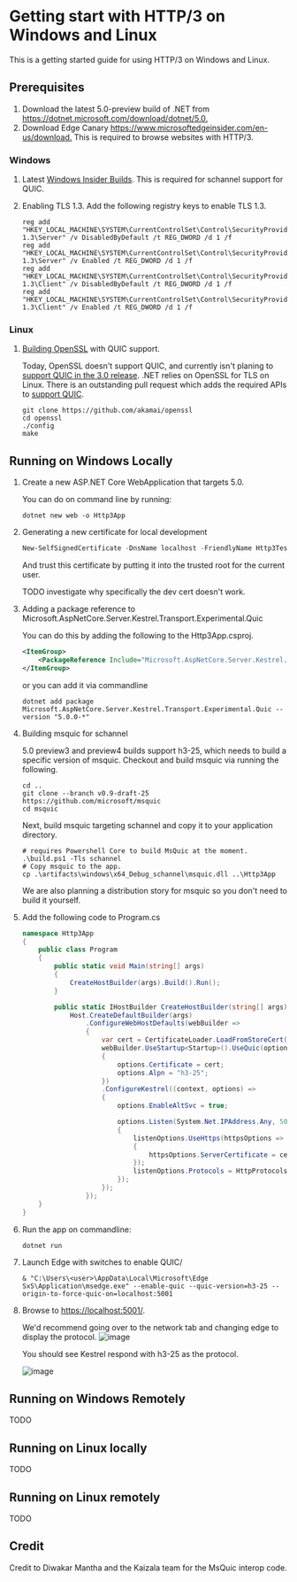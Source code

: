 # Getting start with HTTP/3 on Windows and Linux

This is a getting started guide for using HTTP/3 on Windows and Linux.

## Prerequisites

1. Download the latest 5.0-preview build of .NET from <https://dotnet.microsoft.com/download/dotnet/5.0.>
2. Download Edge Canary <https://www.microsoftedgeinsider.com/en-us/download.> This is required to browse websites with HTTP/3.

### Windows

1. Latest [Windows Insider Builds](https://insider.windows.com/en-us/). This is required for schannel support for QUIC.
2. Enabling TLS 1.3. Add the following registry keys to enable TLS 1.3.

    ```text
    reg add "HKEY_LOCAL_MACHINE\SYSTEM\CurrentControlSet\Control\SecurityProviders\SCHANNEL\Protocols\TLS 1.3\Server" /v DisabledByDefault /t REG_DWORD /d 1 /f
    reg add "HKEY_LOCAL_MACHINE\SYSTEM\CurrentControlSet\Control\SecurityProviders\SCHANNEL\Protocols\TLS 1.3\Server" /v Enabled /t REG_DWORD /d 1 /f
    reg add "HKEY_LOCAL_MACHINE\SYSTEM\CurrentControlSet\Control\SecurityProviders\SCHANNEL\Protocols\TLS 1.3\Client" /v DisabledByDefault /t REG_DWORD /d 1 /f
    reg add "HKEY_LOCAL_MACHINE\SYSTEM\CurrentControlSet\Control\SecurityProviders\SCHANNEL\Protocols\TLS 1.3\Client" /v Enabled /t REG_DWORD /d 1 /f
    ```

### Linux

1. [Building OpenSSL](https://github.com/openssl/openssl/pull/8797) with QUIC support.

    Today, OpenSSL doesn't support QUIC, and currently isn't planing to [support QUIC in the 3.0 release](https://www.openssl.org/blog/blog/2020/02/17/QUIC-and-OpenSSL/). .NET relies on OpenSSL for TLS on Linux. There is an outstanding pull request which adds the required APIs to [support QUIC](https://github.com/openssl/openssl/pull/8797).

    ```text
    git clone https://github.com/akamai/openssl
    cd openssl
    ./config
    make
    ```

## Running on Windows Locally

1. Create a new ASP.NET Core WebApplication that targets 5.0.

    You can do on command line by running:

    ```text
    dotnet new web -o Http3App
    ```

2. Generating a new certificate for local development

    ```Powershell
    New-SelfSignedCertificate -DnsName localhost -FriendlyName Http3TestCert -KeyUsageProperty Sign -KeyUsage DigitalSignature -CertStoreLocation cert:\CurrentUser\My -HashAlgorithm SHA256 -Provider "Microsoft Software Key Storage Provider"
    ```

    And trust this certificate by putting it into the trusted root for the current user.

    TODO investigate why specifically the dev cert doesn't work.

3. Adding a package reference to Microsoft.AspNetCore.Server.Kestrel.Transport.Experimental.Quic

    You can do this by adding the following to the Http3App.csproj.

    ```xml
    <ItemGroup>
        <PackageReference Include="Microsoft.AspNetCore.Server.Kestrel.Transport.Experimental.Quic" Version="5.0.0-preview.3.20215.14" />
    </ItemGroup>
    ```

    or you can add it via commandline

    ```text
    dotnet add package Microsoft.AspNetCore.Server.Kestrel.Transport.Experimental.Quic --version "5.0.0-*"
    ```

4. Building msquic for schannel

    5.0 preview3 and preview4 builds support h3-25, which needs to build a specific version of msquic. Checkout and build msquic via running the following.

    ```text
    cd ..
    git clone --branch v0.9-draft-25 https://github.com/microsoft/msquic
    cd msquic
    ```

    Next, build msquic targeting schannel and copy it to your application directory.

    ```text
    # requires Powershell Core to build MsQuic at the moment.
    .\build.ps1 -Tls schannel
    # Copy msquic to the app.
    cp .\artifacts\windows\x64_Debug_schannel\msquic.dll ..\Http3App
    ```

    We are also planning a distribution story for msquic so you don't need to build it yourself.

5. Add the following code to Program.cs

    ```c#
    namespace Http3App
    {
        public class Program
        {
            public static void Main(string[] args)
            {
                CreateHostBuilder(args).Build().Run();
            }

            public static IHostBuilder CreateHostBuilder(string[] args) =>
                Host.CreateDefaultBuilder(args)
                    .ConfigureWebHostDefaults(webBuilder =>
                    {
                        var cert = CertificateLoader.LoadFromStoreCert("Http3App", StoreName.My.ToString(), StoreLocation.CurrentUser, false);
                        webBuilder.UseStartup<Startup>().UseQuic(options =>
                        {
                            options.Certificate = cert;
                            options.Alpn = "h3-25";
                        })
                        .ConfigureKestrel((context, options) =>
                        {
                            options.EnableAltSvc = true;

                            options.Listen(System.Net.IPAddress.Any, 5001, listenOptions =>
                            {
                                listenOptions.UseHttps(httpsOptions =>
                                {
                                    httpsOptions.ServerCertificate = cert;
                                });
                                listenOptions.Protocols = HttpProtocols.Http1AndHttp2AndHttp3;
                            });
                        });
                    });
        }
    }
    ```

6. Run the app on commandline:

    ```text
    dotnet run
    ```

7. Launch Edge with switches to enable QUIC/

    ```text
    & "C:\Users\<user>\AppData\Local\Microsoft\Edge SxS\Application\msedge.exe" --enable-quic --quic-version=h3-25 --origin-to-force-quic-on=localhost:5001
    ```

8. Browse to <https://localhost:5001/>.

    We'd recommend going over to the network tab and changing edge to display the protocol.
    ![image](https://user-images.githubusercontent.com/8302101/81094192-02c7da00-8eb8-11ea-9d59-670b2cf99665.png)

    You should see Kestrel respond with h3-25 as the protocol.

    ![image](https://user-images.githubusercontent.com/8302101/81095468-e3ca4780-8eb9-11ea-8dea-b23ac66897ea.png)

## Running on Windows Remotely

TODO

## Running on Linux locally

TODO

## Running on Linux remotely

TODO

## Credit

Credit to Diwakar Mantha and the Kaizala team for the MsQuic interop code.
